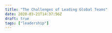 ```yaml
---
title: "The Challenges of Leading Global Teams"
date: 2020-03-21T14:37:56Z
draft: true
tags: ["leadership"]
---
```


